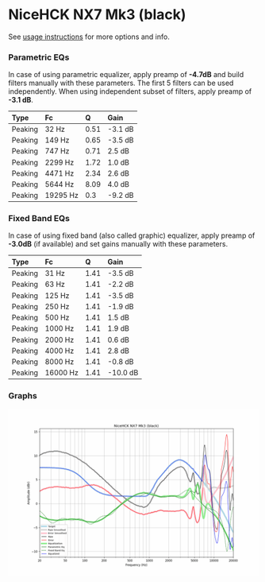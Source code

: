 # NiceHCK NX7 Mk3 (black)
See [usage instructions](https://github.com/jaakkopasanen/AutoEq#usage) for more options and info.

### Parametric EQs
In case of using parametric equalizer, apply preamp of **-4.7dB** and build filters manually
with these parameters. The first 5 filters can be used independently.
When using independent subset of filters, apply preamp of **-3.1 dB**.

| Type    | Fc       |    Q | Gain    |
|:--------|:---------|:-----|:--------|
| Peaking | 32 Hz    | 0.51 | -3.1 dB |
| Peaking | 149 Hz   | 0.65 | -3.5 dB |
| Peaking | 747 Hz   | 0.71 | 2.5 dB  |
| Peaking | 2299 Hz  | 1.72 | 1.0 dB  |
| Peaking | 4471 Hz  | 2.34 | 2.6 dB  |
| Peaking | 5644 Hz  | 8.09 | 4.0 dB  |
| Peaking | 19295 Hz | 0.3  | -9.2 dB |

### Fixed Band EQs
In case of using fixed band (also called graphic) equalizer, apply preamp of **-3.0dB**
(if available) and set gains manually with these parameters.

| Type    | Fc       |    Q | Gain     |
|:--------|:---------|:-----|:---------|
| Peaking | 31 Hz    | 1.41 | -3.5 dB  |
| Peaking | 63 Hz    | 1.41 | -2.2 dB  |
| Peaking | 125 Hz   | 1.41 | -3.5 dB  |
| Peaking | 250 Hz   | 1.41 | -1.9 dB  |
| Peaking | 500 Hz   | 1.41 | 1.5 dB   |
| Peaking | 1000 Hz  | 1.41 | 1.9 dB   |
| Peaking | 2000 Hz  | 1.41 | 0.6 dB   |
| Peaking | 4000 Hz  | 1.41 | 2.8 dB   |
| Peaking | 8000 Hz  | 1.41 | -0.8 dB  |
| Peaking | 16000 Hz | 1.41 | -10.0 dB |

### Graphs
![](./NiceHCK%20NX7%20Mk3%20(black).png)